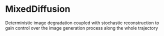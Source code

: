 # MixedDiffusion
Deterministic image degradation coupled with stochastic reconstruction to gain control over the image generation process along the whole trajectory

